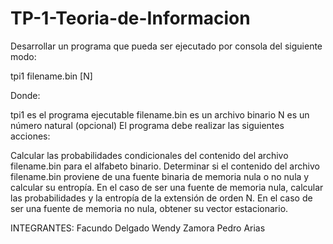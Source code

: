 # TP-1-Teoria-de-Informacion

Desarrollar un programa que pueda ser ejecutado por consola del siguiente modo:

tpi1 filename.bin [N]

Donde:

tpi1 es el programa ejecutable
filename.bin es un archivo binario
N es un número natural (opcional)
El programa debe realizar las siguientes acciones:

Calcular las probabilidades condicionales del contenido del archivo filename.bin para el alfabeto binario.
Determinar si el contenido del archivo filename.bin proviene de una fuente binaria de memoria nula o no nula y calcular su entropía.
En el caso de ser una fuente de memoria nula, calcular las probabilidades y la entropía de la extensión de orden N.
En el caso de ser una fuente de memoria no nula, obtener su vector estacionario.

INTEGRANTES:
Facundo Delgado
Wendy Zamora
Pedro Arias
